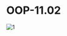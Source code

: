 # OOP-11.02
![1](https://user-images.githubusercontent.com/75252443/153565644-5e8f994e-7506-4f95-b188-a4544e629184.png)
